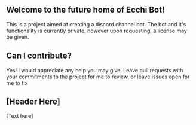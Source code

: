 ## Welcome to the future home of Ecchi Bot!

This is a project aimed at creating a discord channel bot. The bot and it's functionality is currently private, however upon requesting, a license may be given.

## Can I contribute?

Yes! I would appreciate any help you may give. Leave pull requests with your commitments to the project for me to review, or leave issues open for me to fix

## [Header Here]

[Text here]
